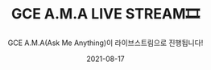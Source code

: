 ---
title: GCE A.M.A LIVE STREAM🎞
subtitle: GCE A.M.A(Ask Me Anything)이 라이브스트림으로 진행됩니다!
layout: default
modal-id: 5
date: 2021-08-17
img: gce-ama.PNG
thumbnail: gce-ama.PNG
alt: image-alt
project-date: August 2021
info: 2021/08/09 ~ 2021/08/29
category: GCE Applications Tips KOR
description: |
    Check out GCE A.M.A LIVESTREAM✨🚩 => https://aka.ms/fair/gce
    GitHub Campus Experts에 대한 Ask Me Anything 무물보 LiveStream을 진행합니다! 많은 참여 부탁드려요!

---